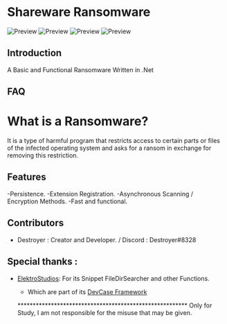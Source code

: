 # Shareware Ransomware
 
 ![Preview](https://i.ibb.co/0DSqxqP/MainIcon.png) ![Preview](https://i.ibb.co/0DSqxqP/MainIcon.png) ![Preview](https://i.ibb.co/7nFhvrG/Trollface1.png) ![Preview](https://i.ibb.co/7nFhvrG/Trollface1.png)
 
 ## Introduction
 
A Basic and Functional Ransomware Written in .Net

 ## FAQ
 
 # What is a Ransomware?
 
It is a type of harmful program that restricts access to certain parts or files of the infected operating system and asks for a ransom in exchange for removing this restriction.

## Features

   -Persistence.
   -Extension Registration.
   -Asynchronous Scanning / Encryption Methods.
   -Fast and functional.
   
## Contributors

- Destroyer : Creator and Developer.  / Discord : Destroyer#8328 

 ## Special thanks :
- [ElektroStudios](https://github.com/ElektroStudios): For its Snippet FileDirSearcher and other Functions.
   - Which are part of its [DevCase Framework](https://codecanyon.net/item/elektrokit-class-library-for-net/19260282)
   
   ******************************************************** Only for Study, I am not responsible for the misuse that may be given.
 

